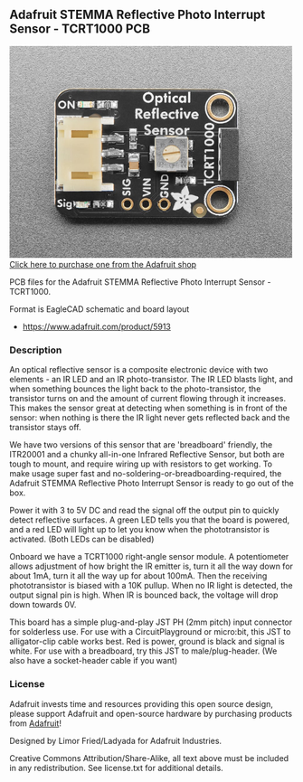 ## Adafruit STEMMA Reflective Photo Interrupt Sensor - TCRT1000 PCB

<a href="http://www.adafruit.com/products/5913"><img src="assets/5913.jpg?raw=true" width="500px"><br/>
Click here to purchase one from the Adafruit shop</a>

PCB files for the Adafruit STEMMA Reflective Photo Interrupt Sensor - TCRT1000. 

Format is EagleCAD schematic and board layout
* https://www.adafruit.com/product/5913

### Description

An optical reflective sensor is a composite electronic device with two elements - an IR LED and an IR photo-transistor. The IR LED blasts light, and when something bounces the light back to the photo-transistor, the transistor turns on and the amount of current flowing through it increases. This makes the sensor great at detecting when something is in front of the sensor: when nothing is there the IR light never gets reflected back and the transistor stays off.

We have two versions of this sensor that are 'breadboard' friendly, the ITR20001 and a chunky all-in-one Infrared Reflective Sensor, but both are tough to mount, and require wiring up with resistors to get working. To make usage super fast and no-soldering-or-breadboarding-required, the Adafruit STEMMA Reflective Photo Interrupt Sensor is ready to go out of the box.

Power it with 3 to 5V DC and read the signal off the output pin to quickly detect reflective surfaces. A green LED tells you that the board is powered,  and a red LED will light up to let you know when the phototransistor is activated. (Both LEDs can be disabled)

Onboard we have a TCRT1000 right-angle sensor module. A potentiometer allows adjustment of how bright the IR emitter is, turn it all the way down for about 1mA, turn it all the way up for about 100mA. Then the receiving phototransistor is biased with a 10K pullup. When no IR light is detected, the output signal pin is high. When IR is bounced back, the voltage will drop down towards 0V.

This board has a simple plug-and-play JST PH (2mm pitch) input connector for solderless use. For use with a CircuitPlayground or micro:bit, this JST to alligator-clip cable works best. Red is power, ground is black and signal is white. For use with a breadboard, try this JST to male/plug-header. (We also have a socket-header cable if you want)

### License

Adafruit invests time and resources providing this open source design, please support Adafruit and open-source hardware by purchasing products from [Adafruit](https://www.adafruit.com)!

Designed by Limor Fried/Ladyada for Adafruit Industries.

Creative Commons Attribution/Share-Alike, all text above must be included in any redistribution. 
See license.txt for additional details.
